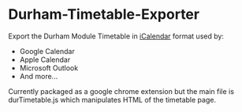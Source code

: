 # Durham-Timetable-Exporter

Export the Durham Module Timetable in [iCalendar](https://icalendar.org) format used by:

<ul>
<li>Google Calendar</li>
<li>Apple Calendar</li>
<li>Microsoft Outlook</li>
<li>And more...</li>
</ul>

Currently packaged as a google chrome extension but the main file is durTimetable.js which manipulates HTML of the timetable page.

